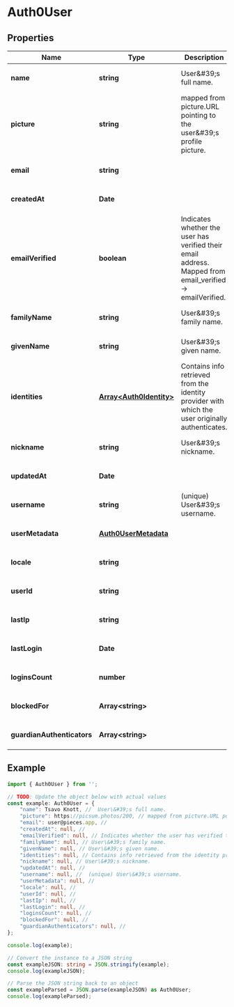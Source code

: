 
# Auth0User



## Properties

Name | Type | Description | Notes
------------ | ------------- | ------------- | -------------
**name** | **string** |  User\&#39;s full name. | [optional] [default to undefined]
**picture** | **string** | mapped from picture.URL pointing to the user\&#39;s profile picture.  | [optional] [default to undefined]
**email** | **string** |  | [optional] [default to undefined]
**createdAt** | **Date** |  | [optional] [default to undefined]
**emailVerified** | **boolean** | Indicates whether the user has verified their email address. Mapped from email_verified -&gt; emailVerified. | [optional] [default to undefined]
**familyName** | **string** | User\&#39;s family name. | [optional] [default to undefined]
**givenName** | **string** | User\&#39;s given name.  | [optional] [default to undefined]
**identities** | [**Array&lt;Auth0Identity&gt;**](Auth0Identity) | Contains info retrieved from the identity provider with which the user originally authenticates. | [optional] [default to undefined]
**nickname** | **string** | User\&#39;s nickname.  | [optional] [default to undefined]
**updatedAt** | **Date** |  | [optional] [default to undefined]
**username** | **string** |  (unique) User\&#39;s username.   | [optional] [default to undefined]
**userMetadata** | [**Auth0UserMetadata**](Auth0UserMetadata) |  | [optional] [default to undefined]
**locale** | **string** |  | [optional] [default to undefined]
**userId** | **string** |  | [optional] [default to undefined]
**lastIp** | **string** |  | [optional] [default to undefined]
**lastLogin** | **Date** |  | [optional] [default to undefined]
**loginsCount** | **number** |  | [optional] [default to undefined]
**blockedFor** | **Array&lt;string&gt;** |  | [optional] [default to undefined]
**guardianAuthenticators** | **Array&lt;string&gt;** |  | [optional] [default to undefined]

## Example

```typescript
import { Auth0User } from '';

// TODO: Update the object below with actual values
const example: Auth0User = {
    "name": Tsavo Knott, //  User\&#39;s full name.
    "picture": https://picsum.photos/200, // mapped from picture.URL pointing to the user\&#39;s profile picture. 
    "email": user@pieces.app, // 
    "createdAt": null, // 
    "emailVerified": null, // Indicates whether the user has verified their email address. Mapped from email_verified -&gt; emailVerified.
    "familyName": null, // User\&#39;s family name.
    "givenName": null, // User\&#39;s given name. 
    "identities": null, // Contains info retrieved from the identity provider with which the user originally authenticates.
    "nickname": null, // User\&#39;s nickname. 
    "updatedAt": null, // 
    "username": null, //  (unique) User\&#39;s username.  
    "userMetadata": null, // 
    "locale": null, // 
    "userId": null, // 
    "lastIp": null, // 
    "lastLogin": null, // 
    "loginsCount": null, // 
    "blockedFor": null, // 
    "guardianAuthenticators": null, // 
};

console.log(example);

// Convert the instance to a JSON string
const exampleJSON: string = JSON.stringify(example);
console.log(exampleJSON);

// Parse the JSON string back to an object
const exampleParsed = JSON.parse(exampleJSON) as Auth0User;
console.log(exampleParsed);
```




